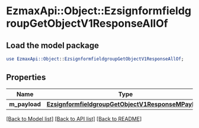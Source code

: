 # EzmaxApi::Object::EzsignformfieldgroupGetObjectV1ResponseAllOf

## Load the model package
```perl
use EzmaxApi::Object::EzsignformfieldgroupGetObjectV1ResponseAllOf;
```

## Properties
Name | Type | Description | Notes
------------ | ------------- | ------------- | -------------
**m_payload** | [**EzsignformfieldgroupGetObjectV1ResponseMPayload**](EzsignformfieldgroupGetObjectV1ResponseMPayload.md) |  | 

[[Back to Model list]](../README.md#documentation-for-models) [[Back to API list]](../README.md#documentation-for-api-endpoints) [[Back to README]](../README.md)



